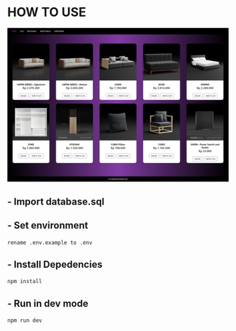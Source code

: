 # HOW TO USE

![screenshot](./public/screenshot.png)

## - Import database.sql

## - Set environment
```sh
rename .env.example to .env
```

## - Install Depedencies
```sh
npm install
```

## - Run in dev mode
```sh
npm run dev
```